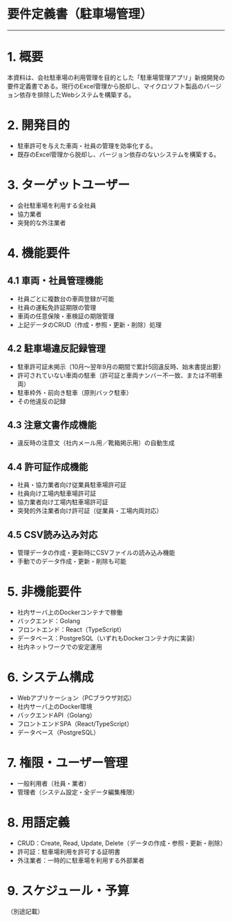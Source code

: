 # 要件定義書（駐車場管理）

---

# **1. 概要**

本資料は、会社駐車場の利用管理を目的とした「駐車場管理アプリ」新規開発の要件定義書である。現行のExcel管理から脱却し、マイクロソフト製品のバージョン依存を排除したWebシステムを構築する。

# **2. 開発目的**

- 駐車許可を与えた車両・社員の管理を効率化する。
- 既存のExcel管理から脱却し、バージョン依存のないシステムを構築する。

# **3. ターゲットユーザー**

- 会社駐車場を利用する全社員
- 協力業者
- 突発的な外注業者

# **4. 機能要件**

## **4.1 車両・社員管理機能**

- 社員ごとに複数台の車両登録が可能
- 社員の運転免許証期限の管理
- 車両の任意保険・車検証の期限管理
- 上記データのCRUD（作成・参照・更新・削除）処理

## **4.2 駐車場違反記録管理**

- 駐車許可証未掲示（10月～翌年9月の期間で累計5回違反時、始末書提出要）
- 許可されていない車両の駐車（許可証と車両ナンバー不一致、または不明車両）
- 駐車枠外・前向き駐車（原則バック駐車）
- その他違反の記録

## **4.3 注意文書作成機能**

- 違反時の注意文（社内メール用／靴箱掲示用）の自動生成

## **4.4 許可証作成機能**

- 社員・協力業者向け従業員駐車場許可証
- 社員向け工場内駐車場許可証
- 協力業者向け工場内駐車場許可証
- 突発的外注業者向け許可証（従業員・工場内両対応）

## **4.5 CSV読み込み対応**

- 管理データの作成・更新時にCSVファイルの読み込み機能
- 手動でのデータ作成・更新・削除も可能

# **5. 非機能要件**

- 社内サーバ上のDockerコンテナで稼働
- バックエンド：Golang
- フロントエンド：React（TypeScript）
- データベース：PostgreSQL（いずれもDockerコンテナ内に実装）
- 社内ネットワークでの安定運用

# **6. システム構成**

- Webアプリケーション（PCブラウザ対応）
- 社内サーバ上のDocker環境
- バックエンドAPI（Golang）
- フロントエンドSPA（React/TypeScript）
- データベース（PostgreSQL）

# **7. 権限・ユーザー管理**

- 一般利用者（社員・業者）
- 管理者（システム設定・全データ編集権限）

# **8. 用語定義**

- CRUD：Create, Read, Update, Delete（データの作成・参照・更新・削除）
- 許可証：駐車場利用を許可する証明書
- 外注業者：一時的に駐車場を利用する外部業者

# **9. スケジュール・予算**

（別途記載）